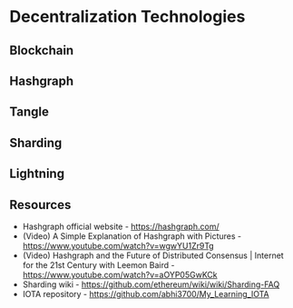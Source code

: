 # Decentralization Technologies

## Blockchain

## Hashgraph

## Tangle

## Sharding

## Lightning

## Resources
* Hashgraph official website - https://hashgraph.com/
* (Video) A Simple Explanation of Hashgraph with Pictures - https://www.youtube.com/watch?v=wgwYU1Zr9Tg
* (Video) Hashgraph and the Future of Distributed Consensus | Internet for the 21st Century with Leemon Baird - https://www.youtube.com/watch?v=aOYP05GwKCk
* Sharding wiki - https://github.com/ethereum/wiki/wiki/Sharding-FAQ
* IOTA repository - https://github.com/abhi3700/My_Learning_IOTA

